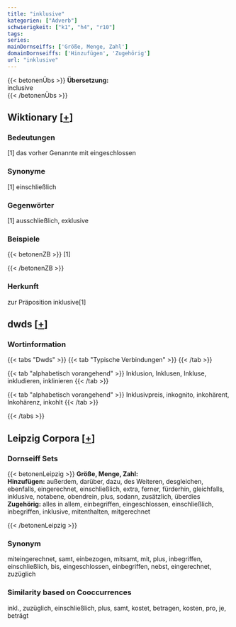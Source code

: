 ```yaml
---
title: "inklusive"
kategorien: ["Adverb"]
schwierigkeit: ["k1", "h4", "r10"]
tags:
series:
mainDornseiffs: ['Größe, Menge, Zahl']
domainDornseiffs: ['Hinzufügen', 'Zugehörig']
url: "inklusive"
---
```


{{< betonenÜbs >}}
**Übersetzung:**  
inclusive  
{{< /betonenÜbs >}}

## Wiktionary [[+](https://de.wiktionary.org/wiki/inklusive)]

### Bedeutungen
[1] das vorher Genannte mit eingeschlossen  

### Synonyme
[1] einschließlich  

### Gegenwörter
[1] ausschließlich, exklusive  

### Beispiele
{{< betonenZB >}}
[1]  

{{< /betonenZB >}}
### Herkunft
zur Präposition inklusive[1]  



## dwds [[+](https://www.dwds.de/wb/inklusive)]

### Wortinformation
{{< tabs "Dwds" >}}
{{< tab "Typische Verbindungen" >}}
{{< /tab >}}

{{< tab "alphabetisch vorangehend" >}}
Inklusion, Inklusen, Inkluse, inkludieren, inklinieren
{{< /tab >}}

{{< tab "alphabetisch vorangehend" >}}
Inklusivpreis, inkognito, inkohärent, Inkohärenz, inkohlt
{{< /tab >}}

{{< /tabs >}}

## Leipzig Corpora [[+](https://corpora.uni-leipzig.de/en/res?word=inklusive&corpusId=deu_newscrawl-public_2018)]

### Dornseiff Sets
{{< betonenLeipzig >}}
**Größe, Menge, Zahl:**  
**Hinzufügen:** außerdem, darüber, dazu, des Weiteren, desgleichen, ebenfalls, eingerechnet, einschließlich, extra, ferner, fürderhin, gleichfalls, inklusive, notabene, obendrein, plus, sodann, zusätzlich, überdies  
**Zugehörig:** alles in allem, einbegriffen, eingeschlossen, einschließlich, inbegriffen, inklusive, mitenthalten, mitgerechnet  

{{< /betonenLeipzig >}}

### Synonym
miteingerechnet, samt, einbezogen, mitsamt, mit, plus, inbegriffen, einschließlich, bis, eingeschlossen, einbegriffen, nebst, eingerechnet, zuzüglich


### Similarity based on Cooccurrences
inkl., zuzüglich, einschließlich, plus, samt, kostet, betragen, kosten, pro, je, beträgt

